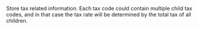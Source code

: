 Store tax related information. Each tax code could contain multiple child tax codes, and in that case the tax rate will be determined by the total tax of all children.